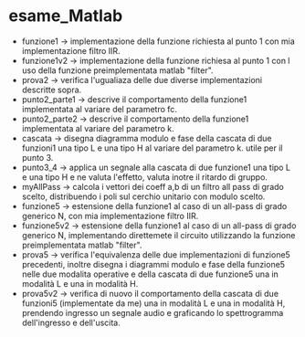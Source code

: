 # esame_Matlab

- funzione1 -> implementazione della funzione richiesta al punto 1 con mia implementazione filtro IIR.
- funzione1v2 -> implementazione della funzione richiesa al punto 1 con l uso della funzione preimplementata matlab "filter".
- prova2 -> verifica l'ugualiaza delle due diverse implementazioni descritte sopra.
- punto2_parte1 -> descrive il comportamento della funzione1 implementata al variare del parametro fc.
- punto2_parte2 -> descrive il comportamento della funzione1 implementata al variare del parametro k.
- cascata -> disegna diagramma modulo e fase della cascata di due funzioni1 una tipo L e una tipo H al variare del parametro k. utile per il punto 3.
- punto3_4 -> applica un segnale alla cascata di due funzione1 una tipo L e una tipo H e ne valuta l'effetto, valuta inotre il ritardo di gruppo.
- myAllPass -> calcola i vettori dei coeff a,b di un filtro all pass di grado scelto, distribuendo i poli sul cerchio unitario con modulo scelto.
- funzione5 -> estensione della funzione1 al caso di un all-pass di grado generico N, con mia implementazione filtro IIR.
- funzione5v2 -> estensione della funzione1 al caso di un all-pass di grado generico N, implementando direttemete il circuito utilizzando la funzione preimplementata matlab "filter".
- prova5 -> verifica l'equivalenza delle due implementazioni di funzione5 precedenti, inoltre disegna i diagrammi modulo e fase
della funzione5 nelle due modalita operative e della cascata di due funzione5 una in modalità L e una in modalità H.
- prova5v2 -> verifica di nuovo il comportamento della cascata di due funzioni5 (implementate da me) una in modalità L e una in modalità H, prendendo ingresso un segnale audio e graficando lo spettrogramma dell'ingresso e dell'uscita.

